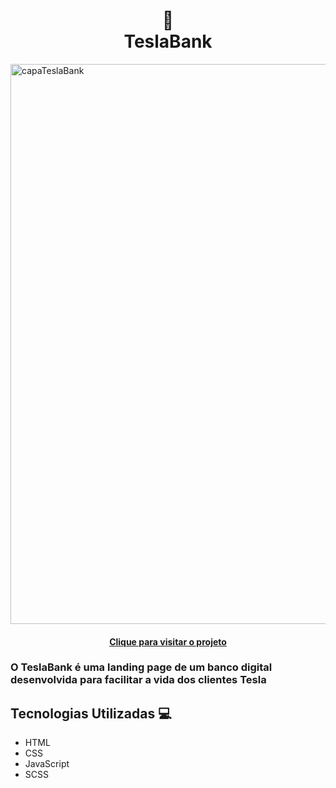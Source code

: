 <h1 align="center">
 🏦<br>TeslaBank
</h1>
 
<img width="896" alt="capaTeslaBank" src="https://github.com/gabrielalencs/TeslaBank/assets/127636935/1032549d-20eb-48d0-8b9f-63e04939030e">

<h4 align="center"><a href="#">Clique para visitar o projeto</a></h4>


 <h3>O <b>TeslaBank</b> é uma landing page de um banco digital desenvolvida para facilitar a vida dos clientes Tesla</h3>

 <h2>Tecnologias Utilizadas 💻</h2>
 
 - HTML
 - CSS
 - JavaScript
 - SCSS

